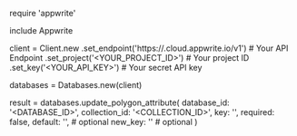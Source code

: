 require 'appwrite'

include Appwrite

client = Client.new
    .set_endpoint('https://<REGION>.cloud.appwrite.io/v1') # Your API Endpoint
    .set_project('<YOUR_PROJECT_ID>') # Your project ID
    .set_key('<YOUR_API_KEY>') # Your secret API key

databases = Databases.new(client)

result = databases.update_polygon_attribute(
    database_id: '<DATABASE_ID>',
    collection_id: '<COLLECTION_ID>',
    key: '',
    required: false,
    default: '', # optional
    new_key: '' # optional
)
